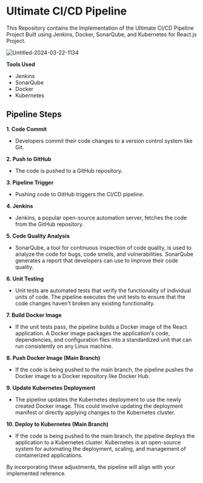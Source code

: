 # Ultimate CI/CD Pipeline
This Repository contains the Implementation of the Ultimate CI/CD Pipeline Project Built using Jenkins, Docker, SonarQube, and Kubernetes for React.js Project.


![Untitled-2024-03-22-1134](https://github.com/sanyam40/Ultimate-CICD-Pipeline/assets/87993985/df3f9e91-19c6-42e5-8427-4fbeeae13174)

**Tools Used**

* Jenkins
* SonarQube
* Docker
* Kubernetes

## Pipeline Steps
**1. Code Commit**
- Developers commit their code changes to a version control system like Git.

**2. Push to GitHub**
- The code is pushed to a GitHub repository.

**3. Pipeline Trigger**
- Pushing code to GitHub triggers the CI/CD pipeline.

**4. Jenkins**
- Jenkins, a popular open-source automation server, fetches the code from the GitHub repository.

**5. Code Quality Analysis**
- SonarQube, a tool for continuous inspection of code quality, is used to analyze the code for bugs, code smells, and vulnerabilities. SonarQube generates a report that developers can use to improve their code quality.

**6. Unit Testing**
- Unit tests are automated tests that verify the functionality of individual units of code. The pipeline executes the unit tests to ensure that the code changes haven't broken any existing functionality.

**7. Build Docker Image**
- If the unit tests pass, the pipeline builds a Docker image of the React application. A Docker image packages the application's code, dependencies, and configuration files into a standardized unit that can run consistently on any Linux machine.

**8. Push Docker Image (Main Branch)**
- If the code is being pushed to the main branch, the pipeline pushes the Docker image to a Docker repository like Docker Hub.

**9. Update Kubernetes Deployment**
- The pipeline updates the Kubernetes deployment to use the newly created Docker image. This could involve updating the deployment manifest or directly applying changes to the Kubernetes cluster.

**10. Deploy to Kubernetes (Main Branch)**
- If the code is being pushed to the main branch, the pipeline deploys the application to a Kubernetes cluster. Kubernetes is an open-source system for automating the deployment, scaling, and management of containerized applications.


By incorporating these adjustments, the pipeline will align with your implemented reference.
